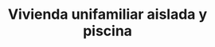 ---
shortName: vivienda-aislada-piscina
title: Vivienda unifamiliar aislada y piscina
location: Vía Cornisa 51, Calviá
startYear: 2022
endYear: 2023
sponsor: Calviá Country Club
mainImage: 
  url: /single-house-pool/2_1_batcheditor_fotor
  urlhd: /single-house-pool/2_1_batcheditor_fotor_main
  description: ""
images:
  - url: /single-house-pool/2_1_batcheditor_fotor
    description: ""
  - url: /single-house-pool/2_2_batcheditor_fotor
    description: ""
  - url: /single-house-pool/2_3_batcheditor_fotor
    description: ""
  - url: /single-house-pool/2_4_batcheditor_fotor
    description: ""
  - url: /single-house-pool/2_5_batcheditor_fotor
    description: ""
---